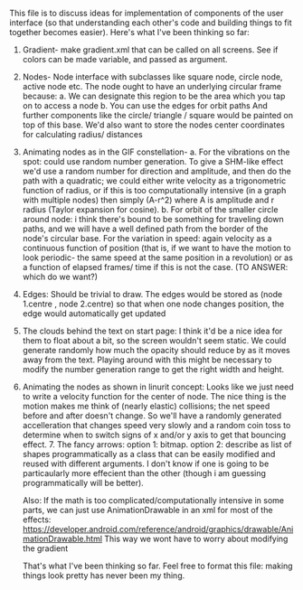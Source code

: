 This file is to discuss ideas for implementation of components of the user interface (so that understanding each other's code and building things to fit together becomes easier).
Here's what I've been thinking so far:
1. Gradient- make gradient.xml that can be called on all screens. See if colors can be made variable, and passed as argument.
2. Nodes- Node interface with subclasses like square node, circle node, active node etc. The node ought to have an underlying circular frame because:
  a. We can designate this region to be the area which you tap on to access a node
  b. You can use the edges for orbit paths
  And further components like  the circle/ triangle / square would be painted on top of this base.
  We'd also want to store the nodes center coordinates for calculating radius/ distances 
3. Animating nodes as in the GIF constellation- 
  a. For the vibrations on the spot: could use random number generation. To give a SHM-like effect we'd use a random number for direction and amplitude, and then do the path with a quadratic; we could either write velocity as a trigonometric function of radius, or if this is too computationally intensive (in a graph with multiple nodes) then simply (A-r^2) where A is amplitude and r radius (Taylor expansion for cosine).
  b. For orbit of the smaller circle around node: i think there's bound to be something for traveling down paths, and we will have a well defined path from the border of the node's circular base. For the variation in speed: again velocity as a continuous function of position (that is, if we want to have the motion to look periodic- the same speed at the same position in a revolution) or as a function of elapsed frames/ time if this is not the case. (TO ANSWER: which do we want?)
4. Edges: Should be trivial to draw. The edges would be stored as (node 1.centre , node 2.centre) so that when one node changes position, the edge would automatically get updated
5. The clouds behind the text on start page: I think it'd be a nice idea for them to float about a bit, so the screen wouldn't seem static.
	We could generate randomly how much the opacity should reduce by as it moves away from the text. Playing around with this might be necessary to modify the number generation range to get the right width and height.
6. Animating the nodes as shown in linurit concept:
    Looks like we just need to write a velocity function for the center of node. The nice thing is the motion makes me think of (nearly elastic) collisions; the net speed before and after doesn't change. So we'll have a randomly generated accelleration that changes speed very slowly and a random coin toss to determine when to switch signs of x and/or y axis to get that bouncing effect.
    7. The fancy arrows: option 1: bitmap. option 2: describe as list of shapes programmatically as a class that can be easily modified and reused with different arguments. I don't know if one is going to be particaularly more effecient than the other (though i am guessing programmatically will be better).
    
    Also: If the math is too complicated/computationally intensive in some parts, we can just use AnimationDrawable in an xml for most of the effects: 
    https://developer.android.com/reference/android/graphics/drawable/AnimationDrawable.html
    This way we wont have to worry about modifying the gradient
    
     That's what I've been thinking so far. Feel free to format this file: making things look pretty has never been my thing.